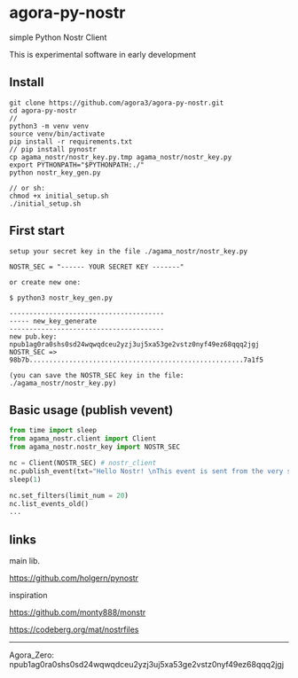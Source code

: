 # agora-py-nostr

simple Python Nostr Client

This is experimental software in early development


## Install

```
git clone https://github.com/agora3/agora-py-nostr.git
cd agora-py-nostr
//
python3 -m venv venv  
source venv/bin/activate
pip install -r requirements.txt
// pip install pynostr 
cp agama_nostr/nostr_key.py.tmp agama_nostr/nostr_key.py
export PYTHONPATH="$PYTHONPATH:./"
python nostr_key_gen.py 

// or sh:
chmod +x initial_setup.sh
./initial_setup.sh
```


## First start

```
setup your secret key in the file ./agama_nostr/nostr_key.py

NOSTR_SEC = "------ YOUR SECRET KEY -------"

or create new one:

$ python3 nostr_key_gen.py

---------------------------------------
----- new_key_generate
---------------------------------------
new pub.key: npub1ag0ra0shs0sd24wqwqdceu2yzj3uj5xa53ge2vstz0nyf49ez68qqq2jgj
NOSTR_SEC => 98b7b......................................................7a1f5

(you can save the NOSTR_SEC key in the file: ./agama_nostr/nostr_key.py)
``` 
 
## Basic usage (publish vevent)

```python
from time import sleep
from agama_nostr.client import Client 
from agama_nostr.nostr_key import NOSTR_SEC

nc = Client(NOSTR_SEC) # nostr_client
nc.publish_event(txt="Hello Nostr! \nThis event is sent from the very simple python client Agama_nostr.\nPura vida.")
sleep(1)

nc.set_filters(limit_num = 20)
nc.list_events_old()
...
```

## links

main lib.

https://github.com/holgern/pynostr

inspiration

https://github.com/monty888/monstr

https://codeberg.org/mat/nostrfiles

---

Agora_Zero: npub1ag0ra0shs0sd24wqwqdceu2yzj3uj5xa53ge2vstz0nyf49ez68qqq2jgj

